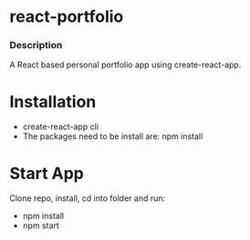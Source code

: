 # react-portfolio

### Description
A React based personal portfolio app using create-react-app.

# Installation
* create-react-app cli
* The packages need to be install are: npm install 

# Start App
Clone repo, install, cd into folder and run:

* npm install
* npm start

